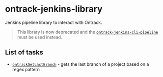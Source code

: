 # ontrack-jenkins-library

Jenkins pipeline library to interact with Ontrack.

> This library is now deprecated and the [`ontrack-jenkins-cli-pipeline`](https://github.com/nemerosa/ontrack-jenkins-cli-pipeline) must be used instead.

## List of tasks

* [`ontrackGetLastBranch`](vars/ontrackGetLastBranch.md) - gets the last branch of a project based on a regex pattern
